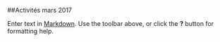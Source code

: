 ##Activités mars 2017

Enter text in [Markdown](http://daringfireball.net/projects/markdown/). Use the toolbar above, or click the **?** button for formatting help.
